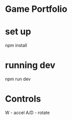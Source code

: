 # Game Portfolio

# set up
npm install

# running dev
npm run dev

# Controls
W - accel
A/D - rotate
